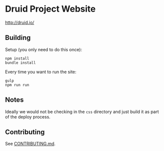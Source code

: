 Druid Project Website
=====================

http://druid.io/

## Building

Setup (you only need to do this once):

```
npm install
bundle install
```

Every time you want to run the site:

```
gulp
npm run run
```

## Notes

Ideally we would not be checking in the `css` directory and just build it as part of the deploy process.

## Contributing

See [CONTRIBUTING.md](https://github.com/druid-io/druid-io.github.io/blob/src/CONTRIBUTING.md).

